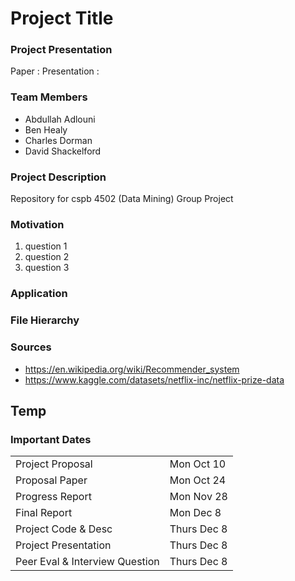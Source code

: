 # Project Title

### Project Presentation
Paper : 
Presentation : 

### Team Members
- Abdullah Adlouni
- Ben Healy
- Charles Dorman 
- David Shackelford

### Project Description
Repository for cspb 4502 (Data Mining) Group Project

### Motivation
1. question 1
2. question 2
3. question 3

### Application

### File Hierarchy

### Sources
* https://en.wikipedia.org/wiki/Recommender_system
* https://www.kaggle.com/datasets/netflix-inc/netflix-prize-data

## Temp
### Important Dates
|   |   |
|---|---|
| Project Proposal | Mon Oct 10 |
| Proposal Paper   | Mon Oct 24 |
| Progress Report  | Mon Nov 28 |
| Final Report     | Mon Dec 8  |
| Project Code & Desc | Thurs Dec 8 |
| Project Presentation | Thurs Dec 8 |
| Peer Eval & Interview Question | Thurs Dec 8 |

